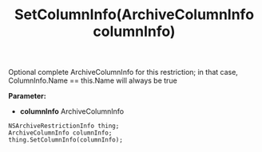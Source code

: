 ﻿---
uid: crmscript_ref_NSArchiveRestrictionInfo_SetColumnInfo
title: SetColumnInfo(ArchiveColumnInfo columnInfo)
intellisense: NSArchiveRestrictionInfo.SetColumnInfo
keywords: NSArchiveRestrictionInfo, GetColumnInfo
so.topic: reference
---

Optional complete ArchiveColumnInfo for this restriction; in that case, ColumnInfo.Name == this.Name will always be true

**Parameter:** 
 - **columnInfo** ArchiveColumnInfo

```crmscript
NSArchiveRestrictionInfo thing;
ArchiveColumnInfo columnInfo;
thing.SetColumnInfo(columnInfo);
```

